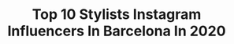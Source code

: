 ---
title: Top 10 Stylists Instagram Influencers In Barcelona In 2020
description: >-
  Find top stylists Instagram influencers in Barcelona in 2020. Most popular hashtags: #model #style #beauty #fashion.
platform: Instagram
profiles:
  - username: "mcristinastyling"
    fullname: >-
      cristina gomes
    location: "Spain"
    followers: 7138
    engagement: 634
    commentsToLikes: 0.292740
    avatar: "https://scontent-ams4-1.cdninstagram.com/v/t51.2885-19/s320x320/51771487_451220692082654_72042853710168064_n.jpg?_nc_ht=scontent-ams4-1.cdninstagram.com&_nc_ohc=xMpG3UjOZCUAX_iejIC&oh=ab4e98e189ddbfcbf18c1205c33aa9c6&oe=5EB96E00"
    verified: false
    hashtags: "#mango, #jeffreycampbellshoes, #case, #photography"
  - username: "dianavergaraeizaguirre"
    fullname: >-
      Diana Vergara Eizaguirre 🇵🇪 ®
    location: "Spain"
    followers: 47662
    engagement: 168
    commentsToLikes: 0.105397
    avatar: "https://scontent-lht6-1.cdninstagram.com/v/t51.2885-19/s320x320/85185424_631495394294727_8786522722675982336_n.jpg?_nc_ht=scontent-lht6-1.cdninstagram.com&_nc_ohc=YRivGN9-Q_AAX-ta-C5&oh=00881d2b9814dbfb1dece777cfcaec04&oe=5EBC3490"
    verified: false
    hashtags: "#videolook, #beautifulday, #styling, #style"
  - username: "mikeanthony._"
    fullname: >-
      Mike Anthony
    location: "Spain"
    followers: 3050
    engagement: 2382
    commentsToLikes: 0.033688
    avatar: "https://scontent-lhr8-1.cdninstagram.com/v/t51.2885-19/s150x150/81799307_633221824080360_144615929722961920_n.jpg?_nc_ht=scontent-lhr8-1.cdninstagram.com&_nc_ohc=YjDxBg4WhacAX_-4cnu&oh=ec0161ac9c999002de0ef668eb376c14&oe=5EBA0DC1"
    verified: false
    hashtags: "#shopping, #model, #fashionmodel, #19"
  - username: "laura.gardom"
    fullname: >-
      Laura Garcia Dominguez
    location: "Spain"
    followers: 11317
    engagement: 982
    commentsToLikes: 0.009567
    avatar: "https://scontent-ams4-1.cdninstagram.com/v/t51.2885-19/s320x320/89832594_207678900292880_1931061315401416704_n.jpg?_nc_ht=scontent-ams4-1.cdninstagram.com&_nc_ohc=fq_1t-Y1lBAAX9m_ayo&oh=ff3d1ef5b976bb783e32d8feac771fc0&oe=5EBC9852"
    verified: false
    hashtags: "#instadaily, #hair, #couple, #fliptheswitch"
  - username: "aboutlight_"
    fullname: >-
      Cayetano González
    location: "Spain"
    followers: 45566
    engagement: 776
    commentsToLikes: 0.015536
    avatar: "https://scontent-ams4-1.cdninstagram.com/v/t51.2885-19/s320x320/25038147_760627244139601_297574580015333376_n.jpg?_nc_ht=scontent-ams4-1.cdninstagram.com&_nc_ohc=B_1QUAzfkaIAX9xhuvh&oh=eb8252ba889742bbc8347a9a674c14a0&oe=5EB956EB"
    verified: false
    hashtags: "#availablelight, #coronavirus, #resilience, #magichour"
  - username: "bertapfirsich"
    fullname: >-
      
    location: "Spain"
    followers: 20287
    engagement: 494
    commentsToLikes: 0.015117
    avatar: "https://scontent-lhr8-1.cdninstagram.com/v/t51.2885-19/s320x320/52587355_1430645853737812_3528348404264468480_n.jpg?_nc_ht=scontent-lhr8-1.cdninstagram.com&_nc_ohc=FNDqj_4GYTAAX9ZkJGp&oh=b83c0ac9397f5f8cbd860afdf449339a&oe=5EBAA89C"
    verified: false
    hashtags: "#sorority"
  - username: "danirull.official"
    fullname: >-
      danielrull
    location: "Spain"
    followers: 17457
    engagement: 338
    commentsToLikes: 0.103131
    avatar: "https://scontent-lht6-1.cdninstagram.com/v/t51.2885-19/s320x320/30078929_1879626485663921_1579693322270670848_n.jpg?_nc_ht=scontent-lht6-1.cdninstagram.com&_nc_ohc=3ttDIjTt704AX8q5GuG&oh=c1111925c3d7edc327b05bb925aabd62&oe=5EB9CEA2"
    verified: false
    hashtags: "#stylist, #dioraddict, #art, #model"
  - username: "victorsupertramp"
    fullname: >-
      Victor Supertramp
    location: "Spain"
    followers: 2850
    engagement: 1233
    commentsToLikes: 0.039699
    avatar: "https://scontent-lhr8-1.cdninstagram.com/v/t51.2885-19/s320x320/91918064_260679511633978_6658076903762558976_n.jpg?_nc_ht=scontent-lhr8-1.cdninstagram.com&_nc_ohc=KWu4xbrrIJoAX9sQ_kj&oh=a0e28e714ccc4873061a3bc8e0462fe4&oe=5EBAC4B4"
    verified: false
    hashtags: "#fashionphotography, #realismagazine, #editorialstyle, #editorialfashionshoot"
  - username: "jeyespitia"
    fullname: >-
      ............JEY...........
    location: "Spain"
    followers: 5566
    engagement: 1848
    commentsToLikes: 0.010370
    avatar: "https://scontent-lhr8-1.cdninstagram.com/v/t51.2885-19/s320x320/66410109_510534733042889_3756169872124411904_n.jpg?_nc_ht=scontent-lhr8-1.cdninstagram.com&_nc_ohc=EEN2FtZKA0UAX8HOfGz&oh=6df42277dbbade1dabfa5ba889265b1f&oe=5EBB0718"
    verified: false
    hashtags: "#likesforlikes, #pretty, #look, #lifestyle"
  - username: "violetta_smurova"
    fullname: >-
      Violetta
    location: "Spain"
    followers: 10194
    engagement: 245
    commentsToLikes: 0.030709
    avatar: "https://scontent-lhr8-1.cdninstagram.com/v/t51.2885-19/s320x320/56270326_2047891485332619_4938267613558996992_n.jpg?_nc_ht=scontent-lhr8-1.cdninstagram.com&_nc_ohc=6VGLDjgMU88AX-VtaMP&oh=bc838a402e0010020aabfdd228b27c85&oe=5EBC3093"
    verified: false
    hashtags: "#instagood, #fullmoon, #burner, #newcampaign"
---